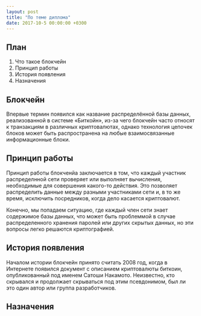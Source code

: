 ```yaml
---
layout: post
title: "По теме диплома"
date: 2017-10-5 00:00:00 +0300
---
```


План
----
1. Что такое блокчейн
2. Принцип работы
3. История появления
4. Назначения

Блокчейн
--------
Впервые термин появился как название распределённой базы данных, реализованной в системе «Биткойн», из-за чего блокчейн часто относят к транзакциям в различных криптовалютах, однако технология цепочек блоков может быть распространена на любые взаимосвязанные информационные блоки.

Принцип работы
--------------
Принцип работы блокченйа заключается в том, что каждый участник распределнной сети проверяет или выполняет вычисления, необходимые для совершения какого-то действия. Это позволяет распределить данные между разными участниками сети и, в то же время, исключить посредников, когда дело касается криптовалют.

Конечно, мы попадаем ситуацию, где каждый член сети знает содержимое базы данных, что может быть проблеммой в случае распределенного хранения паролей или других скрытых данных, но эти вопросы легко решаются криптографией.

История появления
-----------------
Началом истории блокчейн принято считать 2008 год, когда в Интернете появился документ с описанием криптовалюты биткоин, опубликованный под именем Сатоши Накамото. Неизвестно, кто скрывался и продолжает скрываться под этим псевдонимом, был ли это один автор или группа разработчиков.

Назначения
----------
